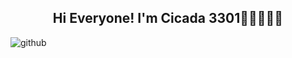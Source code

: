 <h2 align=center>Hi Everyone! I'm Cicada 3301🧑🏻‍💻🏴‍☠</h2>

<img src="https://raw.githubusercontent.com/Cicada3301110/Cicada3301110/88e6a17a14ad43c5800e15e39961bcbd38532d45/Files/repository.svg" alt="github">
